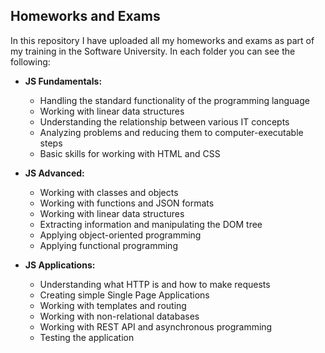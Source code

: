 ## Homeworks and Exams

In this repository I have uploaded all my homeworks and exams as part of my training in the Software University. In each folder you can see the following: 

- **JS Fundamentals:**
    - Handling the standard functionality of the programming language
    - Working with linear data structures
    - Understanding the relationship between various IT concepts
    - Analyzing problems and reducing them to computer-executable steps
    - Basic skills for working with HTML and CSS

- **JS Advanced:**
    - Working with classes and objects
    - Working with functions and JSON formats
    - Working with linear data structures
    - Extracting information and manipulating the DOM tree
    - Applying object-oriented programming
    - Applying functional programming

- **JS Applications:**
    - Understanding what HTTP is and how to make requests
    - Creating simple Single Page Applications
    - Working with templates and routing
    - Working with non-relational databases
    - Working with REST API and asynchronous programming
    - Testing the application
